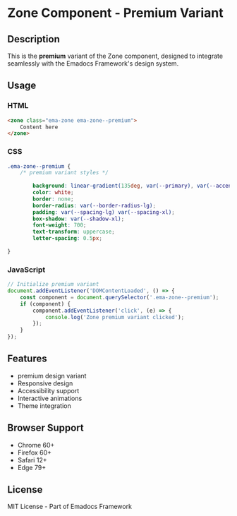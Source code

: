 # Zone Component - Premium Variant

## Description
This is the **premium** variant of the Zone component, designed to integrate seamlessly with the Emadocs Framework's design system.

## Usage

### HTML
```html
<zone class="ema-zone ema-zone--premium">
    Content here
</zone>
```

### CSS
```css
.ema-zone--premium {
    /* premium variant styles */
    
        background: linear-gradient(135deg, var(--primary), var(--accent));
        color: white;
        border: none;
        border-radius: var(--border-radius-lg);
        padding: var(--spacing-lg) var(--spacing-xl);
        box-shadow: var(--shadow-xl);
        font-weight: 700;
        text-transform: uppercase;
        letter-spacing: 0.5px;
    
}
```

### JavaScript
```javascript
// Initialize premium variant
document.addEventListener('DOMContentLoaded', () => {
    const component = document.querySelector('.ema-zone--premium');
    if (component) {
        component.addEventListener('click', (e) => {
            console.log('Zone premium variant clicked');
        });
    }
});
```

## Features
- premium design variant
- Responsive design
- Accessibility support
- Interactive animations
- Theme integration

## Browser Support
- Chrome 60+
- Firefox 60+
- Safari 12+
- Edge 79+

## License
MIT License - Part of Emadocs Framework
